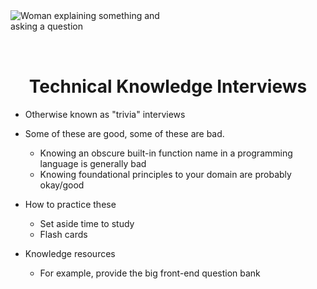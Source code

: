 <img style="margin: 0 auto; max-width:15rem; margin-bottom: 2rem" alt="Woman explaining something and asking a question" src="/knowledge.svg" />

<h1 style="text-align: center">Technical Knowledge Interviews</h1>

- Otherwise known as "trivia" interviews
- Some of these are good, some of these are bad.

  - Knowing an obscure built-in function name in a programming language is generally bad
  - Knowing foundational principles to your domain are probably okay/good

- How to practice these

  - Set aside time to study
  - Flash cards

- Knowledge resources
  - For example, provide the big front-end question bank
